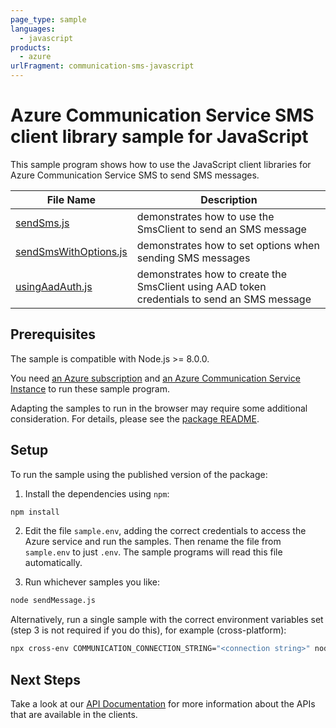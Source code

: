 ```yaml
---
page_type: sample
languages:
  - javascript
products:
  - azure
urlFragment: communication-sms-javascript
---
```


# Azure Communication Service SMS client library sample for JavaScript

This sample program shows how to use the JavaScript client libraries for Azure Communication Service SMS to send SMS messages.

| **File Name**                               | **Description**                                                                             |
| ------------------------------------------- | ------------------------------------------------------------------------------------------- |
| [sendSms.js][sendsms]                       | demonstrates how to use the SmsClient to send an SMS message                                |
| [sendSmsWithOptions.js][sendsmswithoptions] | demonstrates how to set options when sending SMS messages                                   |
| [usingAadAuth.js][usingaadauth]             | demonstrates how to create the SmsClient using AAD token credentials to send an SMS message |

## Prerequisites

The sample is compatible with Node.js >= 8.0.0.

You need [an Azure subscription][freesub] and [an Azure Communication Service Instance][azcomsvc] to run these sample program.

Adapting the samples to run in the browser may require some additional consideration. For details, please see the [package README][package].

## Setup

To run the sample using the published version of the package:

1. Install the dependencies using `npm`:

```bash
npm install
```

2. Edit the file `sample.env`, adding the correct credentials to access the Azure service and run the samples. Then rename the file from `sample.env` to just `.env`. The sample programs will read this file automatically.

3. Run whichever samples you like:

```bash
node sendMessage.js
```

Alternatively, run a single sample with the correct environment variables set (step 3 is not required if you do this), for example (cross-platform):

```bash
npx cross-env COMMUNICATION_CONNECTION_STRING="<connection string>" node sendMessage.js
```

## Next Steps

Take a look at our [API Documentation][apiref] for more information about the APIs that are available in the clients.

[sendsms]: https://github.com/Azure/azure-sdk-for-js/blob/master/sdk/communication/communication-sms/samples/javascript/sendSms.js
[sendsmswithoptions]: https://github.com/Azure/azure-sdk-for-js/blob/master/sdk/communication/communication-sms/samples/javascript/sendSmsWithOptions.js
[usingaadauth]: https://github.com/Azure/azure-sdk-for-js/blob/master/sdk/communication/communication-sms/samples/javascript/usingAadAuth.js
[apiref]: https://docs.microsoft.com/javascript/api/@azure/communication-sms
[azcomsvc]: https://docs.microsoft.com/azure/communication-services/quickstarts/create-communication-resource?tabs=windows&pivots=platform-azp
[freesub]: https://azure.microsoft.com/free/
[package]: https://github.com/Azure/azure-sdk-for-js/blob/master/sdk/communication/communication-sms/README.md
